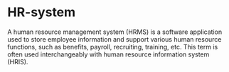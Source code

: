 # HR-system
A human resource management system (HRMS) is a software application used to store employee information and support various human resource functions, such as benefits, payroll, recruiting, training, etc. This term is often used interchangeably with human resource information system (HRIS).
